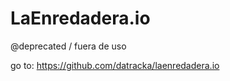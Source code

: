 # LaEnredadera.io 

@deprecated / fuera de uso

go to: https://github.com/datracka/laenredadera.io



